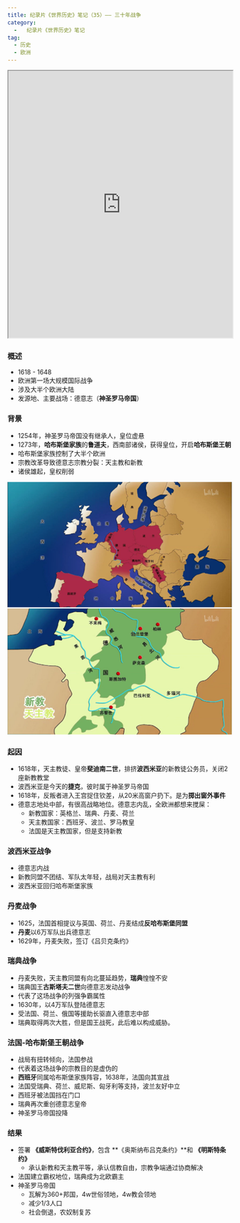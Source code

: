 ```yaml
---
title: 纪录片《世界历史》笔记（35）—— 三十年战争
category:
  -   纪录片《世界历史》笔记
tag: 
  - 历史
  - 欧洲
---
```


<iframe src="https://www.bilibili.com/bangumi/play/ep635239/" width="100%" style="max-width: 700px;"  height="600px"></iframe>

### 概述
- 1618 - 1648
- 欧洲第一场大规模国际战争
- 涉及大半个欧洲大陆
- 发源地、主要战场：德意志（**神圣罗马帝国**）

### 背景
- 1254年，神圣罗马帝国没有继承人，皇位虚悬
- 1273年，**哈布斯堡家族**的**鲁道夫**，西南部诸侯，获得皇位，开启**哈布斯堡王朝**
- 哈布斯堡家族控制了大半个欧洲
- 宗教改革导致德意志宗教分裂：天主教和新教
- 诸侯雄起，皇权削弱

![](./0.png "哈布斯堡家族势力")
![](./1.png "德意志宗教分裂")

### 起因
- 1618年，天主教徒、皇帝**斐迪南二世**，排挤**波西米亚**的新教徒公务员，关闭2座新教教堂
- 波西米亚是今天的**捷克**，彼时属于神圣罗马帝国
- 1618年，反叛者进入王宫捉住钦差，从20米高窗户扔下。是为**掷出窗外事件**
- 德意志地处中部，有很高战略地位。德意志内乱，全欧洲都想来搅屎：
  - 新教国家：英格兰、瑞典、丹麦、荷兰
  - 天主教国家：西班牙、波兰、罗马教皇
  - 法国是天主教国家，但是支持新教

### 波西米亚战争
- 德意志内战
- 新教同盟不团结、军队太年轻，战局对天主教有利
- 波西米亚回归哈布斯堡家族

  
### 丹麦战争
- 1625，法国首相提议与英国、荷兰、丹麦结成**反哈布斯堡同盟**
- **丹麦**以6万军队出兵德意志
- 1629年，丹麦失败，签订《吕贝克条约》
  
### 瑞典战争
- 丹麦失败，天主教同盟有向北蔓延趋势，**瑞典**惶惶不安
- 瑞典国王**古斯塔夫二世**向德意志发动战争
- 代表了这场战争的列强争霸属性
- 1630年，以4万军队登陆德意志
- 受法国、荷兰、俄国等援助长驱直入德意志中部
- 瑞典取得两次大胜，但是国王战死，此后难以构成威胁。


### 法国-哈布斯堡王朝战争
- 战局有扭转倾向，法国参战
- 代表着这场战争的宗教目的是虚伪的
- **西班牙**同属哈布斯堡家族阵容，1638年，法国向其宣战
- 法国受瑞典、荷兰、威尼斯、匈牙利等支持，波兰友好中立
- 西班牙被法国挡在门口
- 瑞典再次重创德意志皇帝
- 神圣罗马帝国投降

### 结果
- 签署 **《威斯特伐利亚合约》**，包含 **《奥斯纳布吕克条约》**和 **《明斯特条约》**
  - 承认新教和天主教平等，承认信教自由，宗教争端通过协商解决
- 法国建立霸权地位，瑞典成为北欧霸主
- 神圣罗马帝国
  - 瓦解为360+邦国，4w世俗领地，4w教会领地
  - 减少1/3人口
  - 社会倒退，农奴制复苏